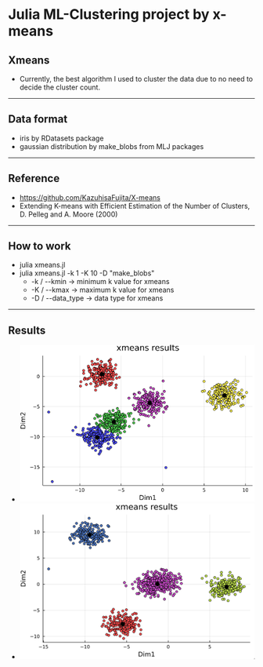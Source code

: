 # **Julia ML-Clustering project by x-means**
  ## **Xmeans**
  - Currently, the best algorithm I used to cluster the data due to no need to decide the cluster count. 
----
  ## **Data format**
  - iris by RDatasets package
  - gaussian distribution by make_blobs from MLJ packages
----
  ## **Reference**
  - https://github.com/KazuhisaFujita/X-means                   
  - Extending K-means with Efficient Estimation of the Number of Clusters, D. Pelleg and A. Moore (2000)
----
  ## **How to work**
  - julia xmeans.jl
  - julia xmeans.jl -k 1 -K 10 -D "make_blobs"
      - -k / --kmin      -> minimum k value for xmeans
      - -K / --kmax      -> maximum k value for xmeans
      - -D / --data_type -> data type for xmeans
----
  ## **Results**
  - ![Loading results](data1.png) 
  - ![Loading results](data2.png) 
